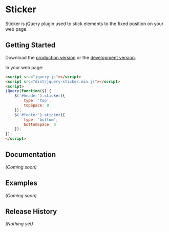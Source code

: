 # Sticker

Sticker is jQuery plugin used to stick elements to the fixed position on your web page.

## Getting Started
Download the [production version][min] or the [development version][max].

[min]: https://raw.github.com/amazingSurge/jquery-sticker/master/dist/jquery-sticker.min.js
[max]: https://raw.github.com/amazingSurge/jquery-sticker/master/dist/jquery-sticker.js

In your web page:

```html
<script src="jquery.js"></script>
<script src="dist/jquery-sticker.min.js"></script>
<script>
jQuery(function($) {
	$('#header').sticker({
		type: 'top',
		topSpace: 0
	});
	$('#footer').sticker({
		type: 'bottom',
		bottomSpace: 0
	});
});
</script>
```

## Documentation
_(Coming soon)_

## Examples
_(Coming soon)_

## Release History
_(Nothing yet)_
